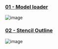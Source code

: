 ### [01 - Model loader](https://github.com/mxiZatoki/OpenGL-Graphics/tree/f7aede2a611c6aa22a9f5f948517abc076766b53)

![image](http://github.com/mxiZatoki/OpenGL-Graphics/raw/master/screenshot/01-ModelLoader.png)

### [02 - Stencil Outline]()

![image](http://github.com/mxiZatoki/OpenGL-Graphics/raw/master/screenshot/02-StencilOutline.jpg)
